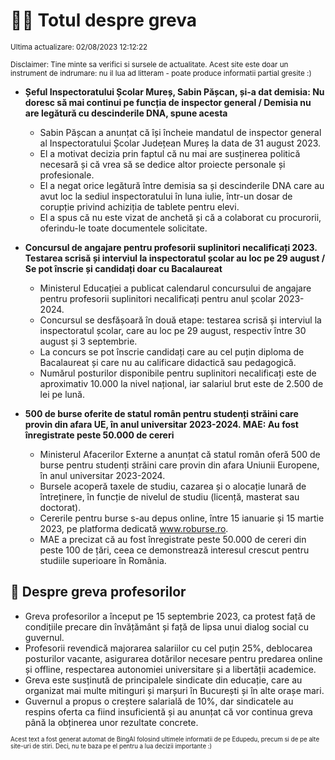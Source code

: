 # 👩‍🏫 Totul despre greva
<sub>Ultima actualizare: 02/08/2023 12:12:22</sub>

<sub>Disclaimer: Tine minte sa verifici si sursele de actualitate. Acest site este doar un instrument de indrumare: nu il lua ad litteram - poate produce informatii partial gresite :)</sub>

- **Șeful Inspectoratului Școlar Mureș, Sabin Pășcan, și-a dat demisia: Nu doresc să mai continui pe funcția de inspector general / Demisia nu are legătură cu descinderile DNA, spune acesta**
  - Sabin Pășcan a anunțat că își încheie mandatul de inspector general al Inspectoratului Școlar Județean Mureș la data de 31 august 2023.
  - El a motivat decizia prin faptul că nu mai are susținerea politică necesară și că vrea să se dedice altor proiecte personale și profesionale.
  - El a negat orice legătură între demisia sa și descinderile DNA care au avut loc la sediul inspectoratului în luna iulie, într-un dosar de corupție privind achiziția de tablete pentru elevi.
  - El a spus că nu este vizat de anchetă și că a colaborat cu procurorii, oferindu-le toate documentele solicitate.

- **Concursul de angajare pentru profesorii suplinitori necalificați 2023. Testarea scrisă și interviul la inspectoratul școlar au loc pe 29 august / Se pot înscrie și candidați doar cu Bacalaureat**
  - Ministerul Educației a publicat calendarul concursului de angajare pentru profesorii suplinitori necalificați pentru anul școlar 2023-2024.
  - Concursul se desfășoară în două etape: testarea scrisă și interviul la inspectoratul școlar, care au loc pe 29 august, respectiv între 30 august și 3 septembrie.
  - La concurs se pot înscrie candidați care au cel puțin diploma de Bacalaureat și care nu au calificare didactică sau pedagogică.
  - Numărul posturilor disponibile pentru suplinitori necalificați este de aproximativ 10.000 la nivel național, iar salariul brut este de 2.500 de lei pe lună.

- **500 de burse oferite de statul român pentru studenți străini care provin din afara UE, în anul universitar 2023-2024. MAE: Au fost înregistrate peste 50.000 de cereri**
  - Ministerul Afacerilor Externe a anunțat că statul român oferă 500 de burse pentru studenți străini care provin din afara Uniunii Europene, în anul universitar 2023-2024.
  - Bursele acoperă taxele de studiu, cazarea și o alocație lunară de întreținere, în funcție de nivelul de studiu (licență, masterat sau doctorat).
  - Cererile pentru burse s-au depus online, între 15 ianuarie și 15 martie 2023, pe platforma dedicată www.roburse.ro.
  - MAE a precizat că au fost înregistrate peste 50.000 de cereri din peste 100 de țări, ceea ce demonstrează interesul crescut pentru studiile superioare în România.

## 🏫 Despre greva profesorilor
- Greva profesorilor a început pe 15 septembrie 2023, ca protest față de condițiile precare din învățământ și față de lipsa unui dialog social cu guvernul.
- Profesorii revendică majorarea salariilor cu cel puțin 25%, deblocarea posturilor vacante, asigurarea dotărilor necesare pentru predarea online și offline, respectarea autonomiei universitare și a libertății academice.
- Greva este susținută de principalele sindicate din educație, care au organizat mai multe mitinguri și marșuri în București și în alte orașe mari.
- Guvernul a propus o creștere salarială de 10%, dar sindicatele au respins oferta ca fiind insuficientă și au anunțat că vor continua greva până la obținerea unor rezultate concrete.


<sub><sub>Acest text a fost generat automat de BingAI folosind ultimele informatii de pe Edupedu, precum si de pe alte site-uri de stiri. Deci, nu te baza pe el pentru a lua decizii importante :)</sub></sub>